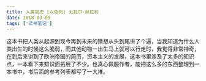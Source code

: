 ```yaml
---
title: 人类简史 [以色列] 尤瓦尔·赫拉利
date: 2018-03-09
tags: ['读书笔记']
---
```


这本书把人类从起源到现今再到未来的猜想从头到尾讲了个遍，当我知道为什么人类出生的时候这么脆弱，而其他动物一出生马上就可以行走时，我觉得非常神奇，在到后来讲到了欧洲帝国的简历，资本主义的发展，这本书里涉及了太多的知识点，一本看下来知识面拓展了不少。也真心佩服作者，能把这么多的东西整理到一本书中，书后面的参考列表都写了一大堆。

